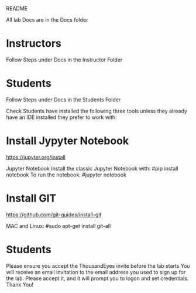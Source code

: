 README

All lab Docs are in the Docs folder

Instructors
==============
Follow Steps under Docs in the Instructor Folder

Students
=========

Follow Steps under Docs in the Students Folder

Check Students have installed the following three tools unless they already have an IDE installed they prefer to work with:

Install Jypyter Notebook
===========================
https://jupyter.org/install

Jupyter Notebook
Install the classic Jupyter Notebook with:
#pip install notebook
To run the notebook:
#jupyter notebook

Install GIT
================
https://github.com/git-guides/install-git

MAC and Linux:
#sudo apt-get install git-all

Students
=========
Please ensure you accept the ThousandEyes invite before the lab starts
You will receive an email invitation to the email address you used to sign up for the lab.
Please accept it, and it will prompt you to logon and set credentials.
Thank You!






